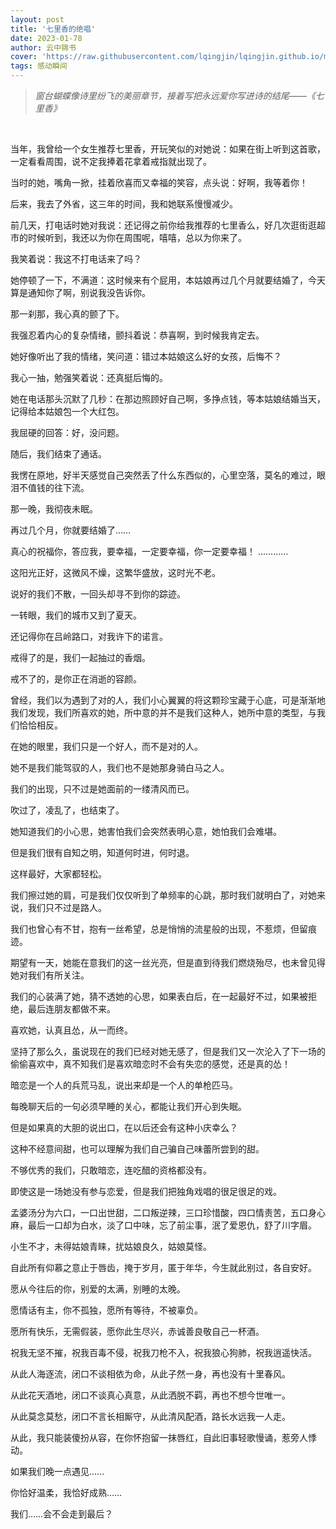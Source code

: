 ```yaml
---
layout: post
title: '七里香的绝唱'
date: 2023-01-78
author: 云中锦书
cover: 'https://raw.githubusercontent.com/lqingjin/lqingjin.github.io/master/assets/img/2023/0107.jpg'
tags: 感动瞬间
---
```


> *窗台蝴蝶像诗里纷飞的美丽章节，接着写把永远爱你写进诗的结尾——《七里香》*	
<br>

当年，我曾给一个女生推荐七里香，开玩笑似的对她说：如果在街上听到这首歌，一定看看周围，说不定我捧着花拿着戒指就出现了。

当时的她，嘴角一掀，挂着欣喜而又幸福的笑容，点头说：好啊，我等着你！

后来，我去了外省，这三年的时间，我和她联系慢慢减少。

前几天，打电话时她对我说：还记得之前你给我推荐的七里香么，好几次逛街逛超市的时候听到，我还以为你在周围呢，嘻嘻，总以为你来了。

我笑着说：我这不打电话来了吗？

她停顿了一下，不满道：这时候来有个屁用，本姑娘再过几个月就要结婚了，今天算是通知你了啊，别说我没告诉你。

那一刹那，我心真的颤了下。

我强忍着内心的复杂情绪，颤抖着说：恭喜啊，到时候我肯定去。

她好像听出了我的情绪，笑问道：错过本姑娘这么好的女孩，后悔不？

我心一抽，勉强笑着说：还真挺后悔的。

她在电话那头沉默了几秒：在那边照顾好自己啊，多挣点钱，等本姑娘结婚当天，记得给本姑娘包一个大红包。

我屈硬的回答：好，没问题。

随后，我们结束了通话。

我愣在原地，好半天感觉自己突然丢了什么东西似的，心里空落，莫名的难过，眼泪不值钱的往下流。

那一晚，我彻夜未眠。

再过几个月，你就要结婚了……

真心的祝福你，答应我，要幸福，一定要幸福，你一定要幸福！
…………

这阳光正好，这微风不燥，这繁华盛放，这时光不老。

说好的我们不散，一回头却寻不到你的踪迹。

一转眼，我们的城市又到了夏天。

还记得你在吕岭路口，对我许下的诺言。

戒得了的是，我们一起抽过的香烟。

戒不了的，是你正在消逝的容颜。

曾经，我们以为遇到了对的人，我们小心翼翼的将这颗珍宝藏于心底，可是渐渐地我们发现，我们所喜欢的她，所中意的并不是我们这种人，她所中意的类型，与我们恰恰相反。

在她的眼里，我们只是一个好人，而不是对的人。

她不是我们能驾驭的人，我们也不是她那身骑白马之人。

我们的出现，只不过是她面前的一缕清风而已。

吹过了，凌乱了，也结束了。

她知道我们的小心思，她害怕我们会突然表明心意，她怕我们会难堪。

但是我们很有自知之明，知道何时进，何时退。

这样最好，大家都轻松。

我们擦过她的肩，可是我们仅仅听到了单频率的心跳，那时我们就明白了，对她来说，我们只不过是路人。

我们也曾心有不甘，抱有一丝希望，总是悄悄的流星般的出现，不惹烦，但留痕迹。

期望有一天，她能在意我们的这一丝光亮，但是直到待我们燃烧殆尽，也未曾见得她对我们有所关注。

我们的心装满了她，猜不透她的心思，如果表白后，在一起最好不过，如果被拒绝，最后连朋友都做不来。

喜欢她，认真且怂，从一而终。

坚持了那么久，虽说现在的我们已经对她无感了，但是我们又一次沦入了下一场的偷偷喜欢中，真不知我们是喜欢暗恋时不会有失恋的感觉，还是真的怂！

暗恋是一个人的兵荒马乱，说出来却是一个人的单枪匹马。

每晚聊天后的一句必须早睡的关心，都能让我们开心到失眠。

但是如果真的大胆的说出口，在以后还会有这种小庆幸么？

这种不经意间甜，也可以理解为我们自己骗自己味蕾所尝到的甜。

不够优秀的我们，只敢暗恋，连吃醋的资格都没有。

即使这是一场她没有参与恋爱，但是我们把独角戏唱的很足很足的戏。

孟婆汤分为六口，一口出世甜，二口叛逆辣，三口珍惜酸，四口情责苦，五口身心麻，最后一口却为白水，淡了口中味，忘了前尘事，泯了爱恩仇，舒了川字眉。

小生不才，未得姑娘青睐，扰姑娘良久，姑娘莫怪。

自此所有仰慕之意止于唇齿，掩于岁月，匿于年华，今生就此别过，各自安好。

愿从今往后的你，别爱的太满，别睡的太晚。

愿情话有主，你不孤独，愿所有等待，不被辜负。

愿所有快乐，无需假装，愿你此生尽兴，赤诚善良敬自己一杯酒。

祝我无坚不摧，祝我百毒不侵，祝我刀枪不入，祝我狼心狗肺，祝我逍遥快活。

从此人海逐流，闭口不谈相依为命，从此子然一身，再也没有十里春风。

从此花天酒地，闭口不谈真心真意，从此洒脱不羁，再也不想今世唯一。

从此莫念莫愁，闭口不言长相厮守，从此清风配酒，路长水远我一人走。

从此，我只能装傻扮从容，在你怀抱留一抹唇红，自此旧事轻歌慢诵，惹旁人悸动。

如果我们晚一点遇见……

你恰好温柔，我恰好成熟……

我们……会不会走到最后？
